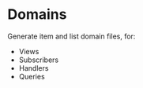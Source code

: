 Domains
====================

Generate item and list domain files, for:

- Views
- Subscribers
- Handlers
- Queries
